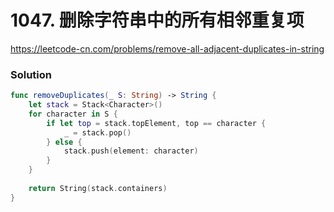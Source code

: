 # 1047. 删除字符串中的所有相邻重复项

<https://leetcode-cn.com/problems/remove-all-adjacent-duplicates-in-string>

### Solution

```swift
func removeDuplicates(_ S: String) -> String {
    let stack = Stack<Character>()
    for character in S {
        if let top = stack.topElement, top == character {
            _ = stack.pop()
        } else {
            stack.push(element: character)
        }
    }
    
    return String(stack.containers)
}
```